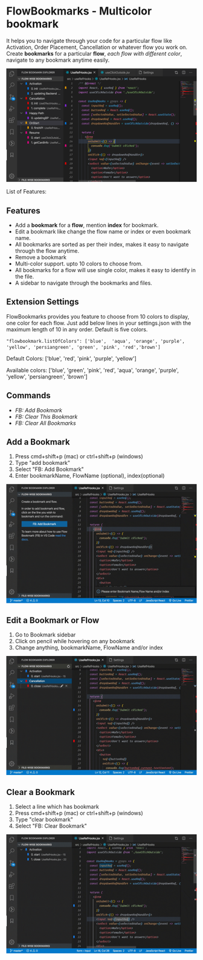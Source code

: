<!-- @format -->

# FlowBookmarks - Multicolor bookmark

It helps you to navigate through your code for a particular flow like Activation, Order Placement, Cancellation or whatever flow you work on.
Create **bookmarks** for a particular **flow**, _each flow with different color_, navigate to any bookmark anytime easily.

![Demo](https://github.com/deepakpahwa19/flow-bookmarks/blob/master/images/bookmark-vscode.png?raw=true)

<!-- ![Display](/images/bookmark-vscode.png) -->

List of Features:

## Features

- Add a **bookmark** for a **flow**, mention **index** for bookmark.
- Edit a bookmark like change the flow name or index or even bookmark name.
- All bookmarks are sorted as per their index, makes it easy to navigate through the flow anytime.
- Remove a bookmark
- Multi-color support. upto 10 colors to choose from.
- All bookmarks for a flow will use single color, makes it easy to identify in the file.
- A sidebar to navigate through the bookmarks and files.

## Extension Settings

FlowBookmarks provides you feature to choose from 10 colors to display, one color for each flow. Just add below lines in your settings.json with the maximum length of 10 in any order. Default is five colors.

```
"flowbookmark.listOfColors": ['blue',  'aqua', 'orange', 'purple', 'yellow', 'persiangreen', 'green', 'pink', 'red','brown']
```

Default Colors: ['blue', 'red', 'pink', 'purple', 'yellow']

Available colors:
['blue', 'green', 'pink', 'red', 'aqua', 'orange', 'purple', 'yellow', 'persiangreen', 'brown']

## Commands

- _FB: Add Bookmark_
- _FB: Clear This Bookmark_
- _FB: Clear All Bookmarks_

## Add a Bookmark

1. Press cmd+shift+p (mac) or ctrl+shift+p (windows)
2. Type "add bookmark"
3. Select "FB: Add Bookmark"
4. Enter bookmarkName, FlowName (optional), index(optional)

<!-- ![Add a Bookmark]("https://github.com/deepakpahwa19/flow-bookmarks/blob/master/images/FB-AddBookmark.gif") -->

![AddBookmark](https://github.com/deepakpahwa19/flow-bookmarks/blob/master/images/FB-AddBookmark-min.gif?raw=true)

## Edit a Bookmark or Flow

1. Go to Bookmark sidebar
2. Click on pencil while hovering on any bookmark
3. Change anything, bookmarkName, FlowName and/or index

<!-- ![Edit a Bookmark]("images/Edit-Bookmark-Flow.gif") -->

![EditBookmark](https://github.com/deepakpahwa19/flow-bookmarks/blob/master/images/Edit-Bookmark-Flow-min.gif?raw=true)

## Clear a Bookmark

1. Select a line which has bookmark
2. Press cmd+shift+p (mac) or ctrl+shift+p (windows)
3. Type "clear bookmark"
4. Select "FB: Clear Bookmark"

<!-- ![Clear This Bookmark]("images/Clear-this-Bookmark.gif") -->

![ClearBookmark](https://github.com/deepakpahwa19/flow-bookmarks/blob/master/images/Clear-this-Bookmark-min.gif?raw=true)
